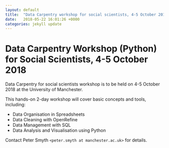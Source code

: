 ```yaml
---
layout: default
title:  "Data Carpentry workshop for social scientists, 4-5 October 2018"
date:   2018-05-22 16:01:26 +0000
categories: jekyll update
---
```

# Data Carpentry Workshop (Python) for Social Scientists, 4-5 October 2018

Data Carpentry for social scientists workshop is to be held on 4-5 October 2018 at the University of Manchester.

This hands-on 2-day workshop will cover basic concepts and tools, including:

* Data Organisation in Spreadsheets
* Data Cleaning with OpenRefine
* Data Management with SQL
* Data Analysis and Visualisation using Python   

Contact Peter Smyth `<peter.smyth at manchester.ac.uk>` for details.
